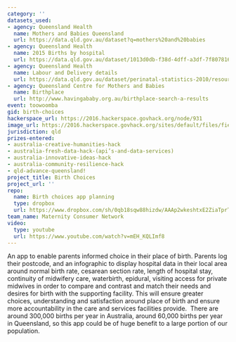 ```yaml
---
category: ''
datasets_used:
- agency: Queensland Health
  name: Mothers and Babies Queensland
  url: https://data.qld.gov.au/dataset?q=mothers%20and%20babies
- agency: Queensland Health
  name: 2015 Births by hospital
  url: https://data.qld.gov.au/dataset/1013d0db-f38d-4dff-a3df-7f8078162b19/resource/d8ed4f64-f63a-4d23-90b0-e5b6d315f54a/view/f9fb46c4-0adb-4839-b3ee-8e32f0c50c84
- agency: Queensland Health
  name: Labour and Delivery details
  url: https://data.qld.gov.au/dataset/perinatal-statistics-2010/resource/2cf79cdd-f8ae-4852-bb13-2f756810f163
- agency: Queensland Centre for Mothers and Babies
  name: Birthplace
  url: http://www.havingababy.org.au/birthplace-search-a-results
event: toowoomba
gid: birth-choices
hackerspace_url: https://2016.hackerspace.govhack.org/node/931
image_url: https://2016.hackerspace.govhack.org/sites/default/files/field/image/birthchoices.png
jurisdiction: qld
prizes-entered:
- australia-creative-humanities-hack
- australia-fresh-data-hack-(api’s-and-data-services)
- australia-innovative-ideas-hack
- australia-community-resilience-hack
- qld-advance-queensland!
project_title: Birth Choices
project_url: ''
repo:
  name: Birth choices app planning
  type: dropbox
  url: https://www.dropbox.com/sh/0qb18sqw88hizdw/AAAp2wkeshtxE2ZiaTprTaVfa?dl=0
team_name: Maternity Consumer Network
video:
  type: youtube
  url: https://www.youtube.com/watch?v=mEH_KQLImf8
---
```


An app to enable parents informed choice in their place of birth. Parents log their postcode, and an infographic to display hospital data in their local area around normal birth rate, cesarean section rate, length of hospital stay, continuity of midwifery care, waterbirth, epidural, visiting access for private midwives in order to compare and contrast and match their needs and desires for birth with the supporting facility. This will ensure greater choices, understanding and satisfaction around place of birth and ensure more accountability in the care and services facilities provide. 
There are around 300,000 births per year in Australia, around 60,000 births per year in Queensland, so this app could be of huge benefit to a large portion of our population.